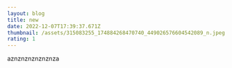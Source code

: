 ```yaml
---
layout: blog
title: new
date: 2022-12-07T17:39:37.671Z
thumbnail: /assets/315083255_174884268470740_449026576604542089_n.jpeg
rating: 1
---
```

aznznznznznznz﻿a